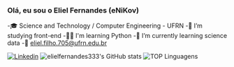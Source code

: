 ### Olá, eu sou o Eliel Fernandes (eNiKov)

-🎓 Science and Technology / Computer Engineering - UFRN 
-👀 I’m studying front-end
-🐱‍👤 I'm learning Python
-🌱 I’m currently learning science data
-📧 eliel.filho.705@ufrn.edu.br

[![Linkedin](https://img.shields.io/badge/LinkedIn-0077B5?style=for-the-badge&logo=linkedin&logoColor=white)](https://www.linkedin.com/in/eliel-fernandes-087ab016a/)
![elielfernandes333's GitHub stats](https://github-readme-stats.vercel.app/api?username=elielfernandes333&show_icons=true&theme=dracula)
![TOP Linguagens](https://github-readme-stats.vercel.app/api/top-langs/?username=elielfernandes333&layout=compact&theme=dracula)
